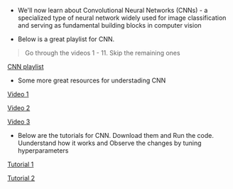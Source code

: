 * We'll now learn about Convolutional Neural Networks (CNNs) - a specialized type of neural network widely used for image classification and serving as fundamental building blocks in computer vision

* Below is a great playlist for CNN.
>  Go through the videos 1 - 11. Skip the remaining ones

[CNN playlist](https://www.youtube.com/playlist?list=PLkDaE6sCZn6Gl29AoE31iwdVwSG-KnDzF)

* Some more great resources for understading CNN

[Video 1](https://www.youtube.com/watch?v=zfiSAzpy9NM&pp=ygUJY25uIGFpIG1s)

[Video 2](https://www.youtube.com/watch?v=7HPwo4wnJeA&pp=ygUeaW1hZ2UgY2xhc3NpZmljYXRpb24gdXNpbmcgY25u)

[Video 3](https://www.youtube.com/watch?v=oDAPkZ53zKk&pp=ygUXY29udiBwYWRkaW5nIGFuZCBzdHJpZGU%3D)

* Below are the tutorials for CNN. Download them and Run the code. Uunderstand how it works and Observe the changes by tuning hyperparameters
  
[Tutorial 1](https://colab.research.google.com/github/pytorch/tutorials/blob/gh-pages/_downloads/c029676472d90691aa145c6fb97a61c3/neural_networks_tutorial.ipynb)

[Tutorial 2](https://colab.research.google.com/github/pytorch/tutorials/blob/gh-pages/_downloads/4e865243430a47a00d551ca0579a6f6c/cifar10_tutorial.ipynb)
